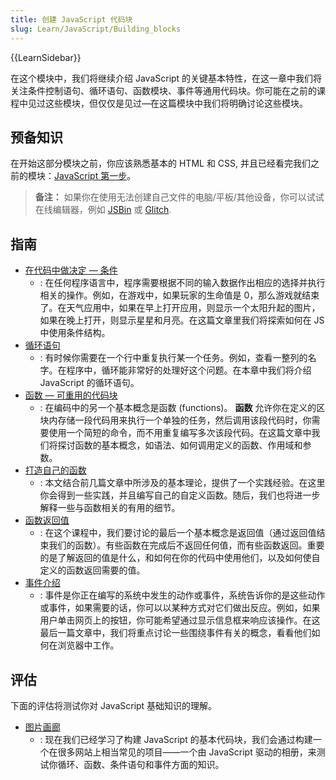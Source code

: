 ```yaml
---
title: 创建 JavaScript 代码块
slug: Learn/JavaScript/Building_blocks
---
```


{{LearnSidebar}}

在这个模块中，我们将继续介绍 JavaScript 的关键基本特性，在这一章中我们将关注条件控制语句、循环语句、函数模块、事件等通用代码块。你可能在之前的课程中见过这些模块，但仅仅是见过—在这篇模块中我们将明确讨论这些模块。

## 预备知识

在开始这部分模块之前，你应该熟悉基本的 HTML 和 CSS, 并且已经看完我们之前的模块：[JavaScript 第一步](/zh-CN/docs/Learn/JavaScript/First_steps)。

> **备注：** 如果你在使用无法创建自己文件的电脑/平板/其他设备，你可以试试在线编辑器，例如 [JSBin](https://jsbin.com/) 或 [Glitch](https://glitch.com/).

## 指南

- [在代码中做决定 — 条件](/zh-CN/docs/Learn/JavaScript/Building_blocks/conditionals)
  - : 在任何程序语言中，程序需要根据不同的输入数据作出相应的选择并执行相关的操作。例如，在游戏中，如果玩家的生命值是 0，那么游戏就结束了。在天气应用中，如果在早上打开应用，则显示一个太阳升起的图片，如果在晚上打开，则显示星星和月亮。在这篇文章里我们将探索如何在 JS 中使用条件结构。
- [循环语句](/zh-CN/docs/Learn/JavaScript/Building_blocks/Looping_code)
  - : 有时候你需要在一个行中重复执行某一个任务。例如，查看一整列的名字。在程序中，循环能非常好的处理好这个问题。在本章中我们将介绍 JavaScript 的循环语句。
- [函数 — 可重用的代码块](/zh-CN/docs/Learn/JavaScript/Building_blocks/Functions)
  - : 在编码中的另一个基本概念是函数 (functions)。 **函数** 允许你在定义的区块内存储一段代码用来执行一个单独的任务，然后调用该段代码时，你需要使用一个简短的命令，而不用重复编写多次该段代码。在这篇文章中我们将探讨函数的基本概念，如语法、如何调用定义的函数、作用域和参数。
- [打造自己的函数](/zh-CN/docs/Learn/JavaScript/Building_blocks/Build_your_own_function)
  - : 本文结合前几篇文章中所涉及的基本理论，提供了一个实践经验。在这里你会得到一些实践，并且编写自己的自定义函数。随后，我们也将进一步解释一些与函数相关的有用的细节。
- [函数返回值](/zh-CN/docs/Learn/JavaScript/Building_blocks/Return_values)
  - : 在这个课程中，我们要讨论的最后一个基本概念是返回值（通过返回值结束我们的函数）。有些函数在完成后不返回任何值，而有些函数返回。重要的是了解返回的值是什么，和如何在你的代码中使用他们，以及如何使自定义的函数返回需要的值。
- [事件介绍](/zh-CN/docs/Learn/JavaScript/Building_blocks/Events)
  - : 事件是你正在编写的系统中发生的动作或事件，系统告诉你的是这些动作或事件，如果需要的话，你可以以某种方式对它们做出反应。例如，如果用户单击网页上的按钮，你可能希望通过显示信息框来响应该操作。在这最后一篇文章中，我们将重点讨论一些围绕事件有关的概念，看看他们如何在浏览器中工作。

## 评估

下面的评估将测试你对 JavaScript 基础知识的理解。

- [图片画廊](/zh-CN/docs/Learn/JavaScript/Building_blocks/Image_gallery)
  - : 现在我们已经学习了构建 JavaScript 的基本代码块，我们会通过构建一个在很多网站上相当常见的项目——一个由 JavaScript 驱动的相册，来测试你循环、函数、条件语句和事件方面的知识。
